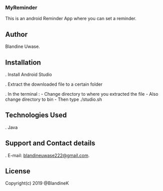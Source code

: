 ### MyReminder

This is an android Reminder App where you can set  a reminder.

## Author
   
   Blandine Uwase.

## Installation

  . Install Android Studio
  
  . Extract the downloaded file to a certain folder
  
  . In the terminal :
                    - Change directory to where you extracted the file
                    - Also change directory to bin
                    - Then type ./studio.sh

## Technologies Used
 
 . Java
  
## Support and Contact details
  
  . E-mail: blandineuwase222@gmail.com.
  
  
## License
 Copyright(c) 2019 @BlandineK
